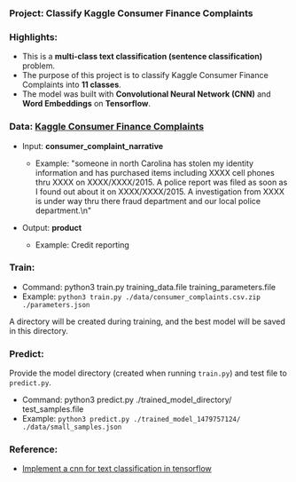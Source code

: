 ### Project: Classify Kaggle Consumer Finance Complaints

### Highlights:

 - This is a **multi-class text classification (sentence classification)** problem.
 - The purpose of this project is to classify Kaggle Consumer Finance Complaints into **11 classes**. 
 - The model was built with **Convolutional Neural Network (CNN)** and **Word Embeddings** on **Tensorflow**.

### Data: [Kaggle Consumer Finance Complaints](https://www.kaggle.com/cfpb/us-consumer-finance-complaints)

 - Input: **consumer_complaint_narrative**

    - Example: "someone in north Carolina has stolen my identity information and has purchased items including XXXX cell phones thru XXXX on XXXX/XXXX/2015. A police report was filed as soon as I found out about it on XXXX/XXXX/2015. A investigation from XXXX is under way thru there fraud department and our local police department.\n"
    
 - Output: **product**

     - Example: Credit reporting

### Train:

 - Command: python3 train.py training_data.file training_parameters.file
 - Example: ```python3 train.py ./data/consumer_complaints.csv.zip ./parameters.json```
 
 A directory will be created during training, and the best model will be saved in this directory. 

### Predict:

 Provide the model directory (created when running ```train.py```) and test file to ```predict.py```.
 - Command: python3 predict.py ./trained_model_directory/ test_samples.file
 - Example: ```python3 predict.py ./trained_model_1479757124/ ./data/small_samples.json```

### Reference:
 - [Implement a cnn for text classification in tensorflow](http://www.wildml.com/2015/12/implementing-a-cnn-for-text-classification-in-tensorflow/)
